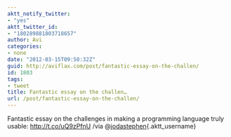 ```yaml
---
aktt_notify_twitter:
- "yes"
aktt_twitter_id:
- "180289881803718657"
author: Avi
categories:
- none
date: "2012-03-15T09:50:32Z"
guid: http://aviflax.com/post/fantastic-essay-on-the-challen/
id: 1803
tags:
- tweet
title: Fantastic essay on the challen…
url: /post/fantastic-essay-on-the-challen/
---
```

Fantastic essay on the challenges in making a programming language truly usable: <a href="http://t.co/uQ9zPfnU" rel="nofollow">http://t.co/uQ9zPfnU</a> /via @[jodastephen](http://twitter.com/jodastephen){.aktt_username}